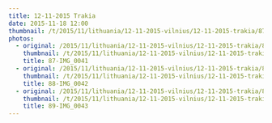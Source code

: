 ```yaml
---
title: 12-11-2015 Trakia
date: 2015-11-18 12:00
thumbnail: /t/2015/11/lithuania/12-11-2015-vilnius/12-11-2015-trakia/87-img_0041.jpg
photos:
  - original: /2015/11/lithuania/12-11-2015-vilnius/12-11-2015-trakia/87-img_0041.jpg
    thumbnail: /t/2015/11/lithuania/12-11-2015-vilnius/12-11-2015-trakia/87-img_0041.jpg
    title: 87-IMG_0041
  - original: /2015/11/lithuania/12-11-2015-vilnius/12-11-2015-trakia/88-img_0042.jpg
    thumbnail: /t/2015/11/lithuania/12-11-2015-vilnius/12-11-2015-trakia/88-img_0042.jpg
    title: 88-IMG_0042
  - original: /2015/11/lithuania/12-11-2015-vilnius/12-11-2015-trakia/89-img_0043.jpg
    thumbnail: /t/2015/11/lithuania/12-11-2015-vilnius/12-11-2015-trakia/89-img_0043.jpg
    title: 89-IMG_0043
---
```


